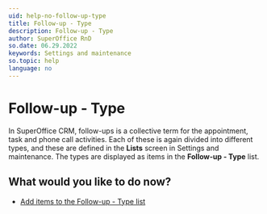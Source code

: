 ```yaml
---
uid: help-no-follow-up-type
title: Follow-up - Type
description: Follow-up - Type
author: SuperOffice RnD
so.date: 06.29.2022
keywords: Settings and maintenance
so.topic: help
language: no
---
```


# Follow-up - Type

In SuperOffice CRM, follow-ups is a collective term for the appointment, task and phone call activities. Each of these is again divided into different types, and these are defined in the **Lists** screen in Settings and maintenance. The types are displayed as items in the **Follow-up - Type** list.

## What would you like to do now?

* [Add items to the Follow-up - Type list][1]

<!-- Referenced links -->
[1]: adding-items-to-follow-up-type-list.md

<!-- Referenced images -->

